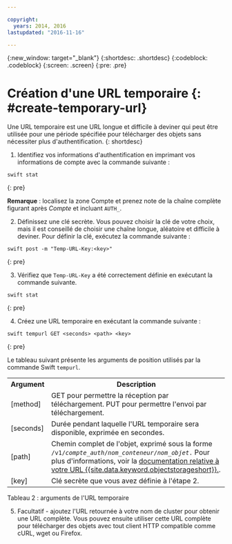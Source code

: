 ```yaml
---

copyright:
  years: 2014, 2016
lastupdated: "2016-11-16"

---
```

{:new_window: target="_blank"}
{:shortdesc: .shortdesc}
{:codeblock: .codeblock}
{:screen: .screen}
{:pre: .pre}


# Création d'une URL temporaire {: #create-temporary-url}


Une URL temporaire est une URL longue et difficile à deviner qui peut être utilisée pour une période spécifiée pour télécharger des objets sans nécessiter plus d'authentification.
{: shortdesc}


1. Identifiez vos informations d'authentification en imprimant vos informations de compte avec la commande suivante :
```
swift stat
```
{: pre}

**Remarque** : localisez la zone Compte et prenez note de la chaîne complète figurant après *Compte* et incluant `AUTH_`.

2. Définissez une clé secrète. Vous pouvez choisir la clé de votre choix, mais il est conseillé de choisir une chaîne longue, aléatoire et difficile à deviner. Pour définir la clé, exécutez la commande suivante :

```
swift post -m "Temp-URL-Key:<key>"
```
{: pre}

3. Vérifiez que `Temp-URL-Key` a été correctement définie en exécutant la commande suivante.

```
swift stat
```
{: pre}

4. Créez une URL temporaire en exécutant la commande suivante :

```
swift tempurl GET <seconds> <path> <key>
```
{: pre}

Le tableau suivant présente les arguments de position utilisés par la commande Swift `tempurl`.
<table>
  <tr>
    <th> Argument </th>
    <th> Description </th>
  </tr>
  <tr>
    <td> [method] </td>
    <td> GET pour permettre la réception par téléchargement. PUT pour permettre l'envoi par téléchargement. </td>
  </tr>
  <tr>
    <td> [seconds] </td>
    <td> Durée pendant laquelle l'URL temporaire sera disponible, exprimée en secondes. </td>
  </tr>
  <tr>
    <td> [path] </td>
    <td> Chemin complet de l'objet, exprimé sous la forme <code>/v1/<i>compte_auth</i>/<i>nom_conteneur</i>/<i>nom_objet</i>.</code> Pour plus d'informations, voir la <a href="https://console.bluemix.net/docs/services/ObjectStorage/os_api.html#access-points">documentation relative à votre URL {{site.data.keyword.objectstorageshort}}.</a>. </td>
  </tr>
  <tr>
    <td> [key] </td>
    <td> Clé secrète que vous avez définie à l'étape 2. </td>
  </tr>
</table>

Tableau 2 : arguments de l'URL temporaire

5. Facultatif - ajoutez l'URL retournée à votre nom de cluster pour obtenir une URL complète. Vous pouvez ensuite utiliser cette URL complète pour télécharger des objets avec tout client HTTP compatible comme cURL, wget ou Firefox.
